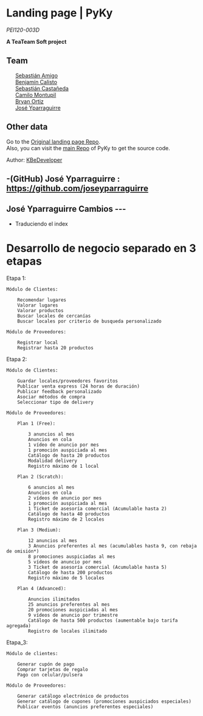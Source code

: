 Landing page | PyKy
===================

*PEI120-003D*

**A TeaTeam Soft project**

Team
----

&nbsp;&nbsp;&nbsp;&nbsp;&nbsp;&nbsp;<a href="https://github.com/huntermasterr" target="_blank">Sebastián Amigo</a><br/>
&nbsp;&nbsp;&nbsp;&nbsp;&nbsp;&nbsp;<a href="https://github.com/KBeDeveloper" target="_blank">Benjamín Calisto</a><br/>
&nbsp;&nbsp;&nbsp;&nbsp;&nbsp;&nbsp;<a href="https://github.com/SebCastaneda" target="_blank">Sebastián Castañeda</a><br/>
&nbsp;&nbsp;&nbsp;&nbsp;&nbsp;&nbsp;<a href="https://github.com/Xxxvcdp" target="_blank">Camilo Montupil</a><br/>
&nbsp;&nbsp;&nbsp;&nbsp;&nbsp;&nbsp;<a href="https://github.com/RoyalSylphID" target="_blank">Bryan Ortiz</a><br/>
&nbsp;&nbsp;&nbsp;&nbsp;&nbsp;&nbsp;<a href="#" target="_blank">José Yparraguirre</a><br/>

Other data
--

Go to the <a href="https://github.com/TeaTeamSoft/pyky-landing.git" target="blank_">Original landing page Repo</a>.<br/>
Also, you can visit the <a href="#" target="blank">main Repo</a> of PyKy to get the source code.<br/>

Author: <a href="https://github.com/KBeDeveloper" target="blank_">KBeDeveloper</a>

## -(GitHub) José Yparraguirre : https://github.com/joseyparraguirre
## José Yparraguirre Cambios ---
- Traduciendo el index


# Desarrollo de negocio separado en 3 etapas
Etapa 1:

    Módulo de Clientes:

        Recomendar lugares
        Valorar lugares
        Valorar productos
        Buscar locales de cercanías
        Buscar locales por criterio de busqueda personalizado

    Módulo de Proveedores:

        Registrar local
        Registrar hasta 20 productos

Etapa 2:

    Módulo de Clientes:
    
        Guardar locales/proveedores favoritos
        Publicar venta express (24 horas de duración)
        Publicar feedback personalizado
        Asociar métodos de compra
        Seleccionar tipo de delivery

    Módulo de Proveedores:

        Plan 1 (Free):

            3 anuncios al mes
            Anuncios en cola
            1 vídeo de anuncio por mes
            1 promoción auspiciada al mes
            Catálogo de hasta 20 productos
            Modalidad delivery
            Registro máximo de 1 local

        Plan 2 (Scratch):

            6 anuncios al mes
            Anuncios en cola
            2 vídeos de anuncio por mes
            1 promoción auspiciada al mes
            1 Ticket de asesoría comercial (Acumulable hasta 2)
            Catálogo de hasta 40 productos
            Registro máximo de 2 locales
        
        Plan 3 (Medium):

            12 anuncios al mes
            3 Anuncios preferentes al mes (acumulables hasta 9, con rebaja de omisión*)
            8 promociones auspiciadas al mes
            5 vídeos de anuncio por mes
            3 Ticket de asesoría comercial (Acumulable hasta 5)
            Catálogo de hasta 200 productos
            Registro máximo de 5 locales
        
        Plan 4 (Advanced):
    
            Anuncios ilimitados
            25 anuncios preferentes al mes
            20 promociones auspiciadas al mes
            9 vídeos de anuncio por trimestre
            Catálogo de hasta 500 productos (aumentable bajo tarifa agregada)
            Registro de locales ilimitado

Etapa_3:

    Módulo de clientes:
    
        Generar cupón de pago
        Comprar tarjetas de regalo
        Pago con celular/pulsera
        
    Módulo de Proveedores:
    
        Generar catálogo electrónico de productos
        Generar catálogo de cupones (promociones auspiciados especiales)
        Publicar eventos (anuncios preferentes especiales)